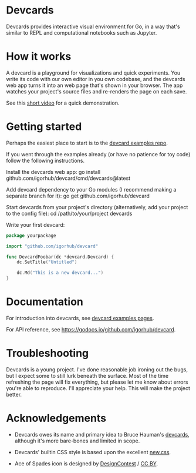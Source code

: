 # Devcards

Devcards provides interactive visual environment for Go,
in a way that's similar to REPL and computational notebooks such as Jupyter.


# How it works

A devcard is a playground for visualizations and quick experiments.
You write its code with our own editor in you own codebase,
and the devcards web app turns it into an web page that's shown in your browser.
The app watches your project's source files and re-renders the page on each save.

See this [short video](https://youtu.be/RciKxTDfEUA) for a quick demonstration.


# Getting started

Perhaps the easiest place to start is to the [devcard examples repo](https://github.com/igorhub/devcard-examples).

If you went through the examples already
(or have no patience for toy code)
follow the following instructions.

Install the devcards web app:
	go install github.com/igorhub/devcard/cmd/devcards@latest

Add devcard dependency to your Go modules (I recommend making a separate branch for it):
	go get github.com/igorhub/devcard

Start devcards from your project's directory (alternatively, add your project to the config file):
	cd /path/to/your/project
	devcards


Write your first devcard:
```go
package yourpackage

import "github.com/igorhub/devcard"

func DevcardFoobar(dc *devcard.Devcard) {
    dc.SetTitle("Untitled")

    dc.Md("This is a new devcard...")
}
```


# Documentation

For introduction into devcards, see [devcard examples pages](https://igorhub.github.io/devcard-examples/DevcardAnatomy.html).

For API reference, see https://godocs.io/github.com/igorhub/devcard.


# Troubleshooting

Devcards is a young project.
I've done reasonable job ironing out the bugs, but I expect some to still lurk beneath the surface.
Most of the time refreshing the page will fix everything,
but please let me know about errors you're able to reproduce.
I'll appreciate your help.
This will make the project better.


# Acknowledgements

* Devcards owes its name and primary idea to Bruce Hauman's [devcards](https://github.com/bhauman/devcards),
although it's more bare-bones and limited in scope.

* Devcards' builtin CSS style is based upon the excellent [new.css](https://github.com/xz/new.css).

* Ace of Spades icon is designed by [DesignContest](http://www.designcontest.com/) / [CC BY](http://creativecommons.org/licenses/by/4.0/).

